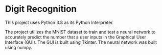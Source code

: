 # Digit Recognition

This project uses Python 3.8 as its Python Interpreter.

The project utilizes the MNIST dataset to train and test a neural network to accurately predict the number that a user inputs in the Graphical User Interface (GUI). The GUI is built using Tkinter. The neural network was built using numpy.
